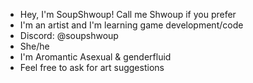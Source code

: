 - Hey, I'm SoupShwoup! Call me Shwoup if you prefer
- I'm an artist and I'm learning game development/code
- Discord: @soupshwoup
- She/he
- I'm Aromantic Asexual & genderfluid
- Feel free to ask for art suggestions
